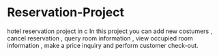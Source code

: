 # Reservation-Project
hotel reservation project in c 
In this project you can add new costumers , cancel reservation , query room information , view occupied room information , make a price inquiry and perform customer check-out.
